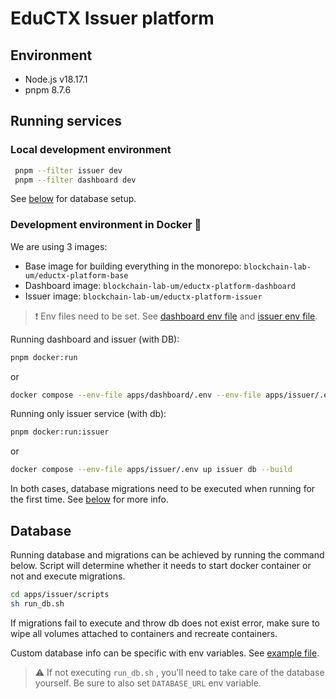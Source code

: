 # EduCTX Issuer platform

## Environment

* Node.js v18.17.1
* pnpm 8.7.6

## Running services

### Local development environment

```bash
 pnpm --filter issuer dev
 pnpm --filter dashboard dev
```

See [below](#database) for database setup.

### Development environment in Docker 🐳

We are using 3 images:

* Base image for building everything in the monorepo: `blockchain-lab-um/eductx-platform-base`
* Dashboard image: `blockchain-lab-um/eductx-platform-dashboard`
* Issuer image: `blockchain-lab-um/eductx-platform-issuer`

> ❗️ Env files need to be set. See [dashboard env file](apps/dashboard/.env.example) and [issuer env file](apps/issuer/.env.example).

Running dashboard and issuer (with DB):

```bash
pnpm docker:run
```

or

```bash
docker compose --env-file apps/dashboard/.env --env-file apps/issuer/.env up --build
```

Running only issuer service (with db):

```bash
pnpm docker:run:issuer
```

or

```bash
docker compose --env-file apps/issuer/.env up issuer db --build
```

In both cases, database migrations need to be executed when running for the first time. See [below](#database) for more info.

## Database

Running database and migrations can be achieved by running the command below. Script will determine whether it needs to start docker container or not and execute migrations.

```bash
cd apps/issuer/scripts
sh run_db.sh
```

If migrations fail to execute and throw db does not exist error, make sure to wipe all volumes attached to containers and recreate containers.

Custom database info can be specific with env variables. See [example file](apps/issuer/.env.example).

 > ⚠️ If not executing `run_db.sh` , you'll need to take care of the database yourself. Be sure to also set `DATABASE_URL` env variable.
